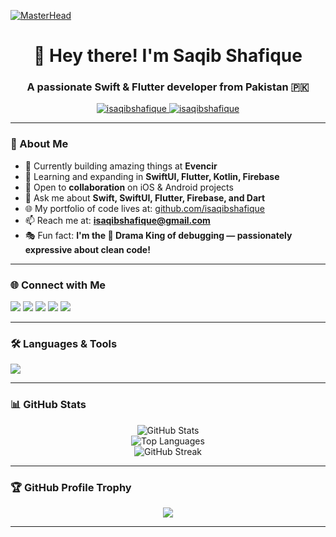 [![MasterHead](https://miro.medium.com/v2/resize:fit:1358/1*p_6i_l2x2UEanX82PnHjXg.png)](https://iSaqibShafique.io)

<h1 align="center">👋 Hey there! I'm Saqib Shafique</h1>
<h3 align="center">A passionate Swift & Flutter developer from Pakistan 🇵🇰</h3>

<p align="center">
  <a href="https://github.com/isaqibshafique">
    <img src="https://komarev.com/ghpvc/?username=isaqibshafique&label=Profile%20views&color=0e75b6&style=flat" alt="isaqibshafique" />
  </a>
  <a href="https://twitter.com/isaqibshafique">
    <img src="https://img.shields.io/twitter/follow/isaqibshafique?logo=twitter&style=for-the-badge" alt="isaqibshafique" />
  </a>
</p>

---

### 🚀 About Me
- 🔭 Currently building amazing things at **Evencir**
- 🧠 Learning and expanding in **SwiftUI, Flutter, Kotlin, Firebase**
- 💼 Open to **collaboration** on iOS & Android projects
- 💬 Ask me about **Swift, SwiftUI, Flutter, Firebase, and Dart**
- 🌐 My portfolio of code lives at: [github.com/isaqibshafique](https://github.com/isaqibshafique)
- 📫 Reach me at: **isaqibshafique@gmail.com**
- 🎭 Fun fact: **I'm the 🧃 Drama King of debugging — passionately expressive about clean code!**

---

### 🌐 Connect with Me
<p align="left">
  <a href="https://twitter.com/isaqibshafique"><img src="https://img.shields.io/badge/Twitter-%231DA1F2.svg?style=for-the-badge&logo=Twitter&logoColor=white" /></a>
  <a href="https://linkedin.com/in/isaqibshafique"><img src="https://img.shields.io/badge/LinkedIn-%230077B5.svg?style=for-the-badge&logo=linkedin&logoColor=white" /></a>
  <a href="https://stackoverflow.com/users/isaqibshafique"><img src="https://img.shields.io/badge/StackOverflow-%23F58025.svg?style=for-the-badge&logo=stackoverflow&logoColor=white" /></a>
  <a href="https://instagram.com/isaqibshafique"><img src="https://img.shields.io/badge/Instagram-%23E4405F.svg?style=for-the-badge&logo=instagram&logoColor=white" /></a>
  <a href="https://www.youtube.com/@DoctorCode"><img src="https://img.shields.io/badge/Youtube-%23FF0000.svg?style=for-the-badge&logo=youtube&logoColor=white" /></a>
</p>

---

### 🛠️ Languages & Tools
<p align="left">
  <img src="https://skillicons.dev/icons?i=swift,flutter,dart,kotlin,firebase,androidstudio,xcode,git,figma,html,css,javascript,nodejs,mysql,mongodb,aws,linux,python" />
</p>

---

### 📊 GitHub Stats

<p align="center">
  <img src="https://github-readme-stats.vercel.app/api?username=isaqibshafique&show_icons=true&theme=radical" alt="GitHub Stats" />
  <br />
  <img src="https://github-readme-stats.vercel.app/api/top-langs/?username=isaqibshafique&layout=compact&theme=tokyonight" alt="Top Languages" />
  <br />
  <img src="https://github-readme-streak-stats.herokuapp.com/?user=isaqibshafique&theme=highcontrast" alt="GitHub Streak" />
</p>

---

### 🏆 GitHub Profile Trophy
<p align="center">
  <img src="https://github-profile-trophy.vercel.app/?username=isaqibshafique&theme=onedark&no-frame=true&title=Stars,Commits,Followers,Repositories,PullRequest" />
</p>

---
